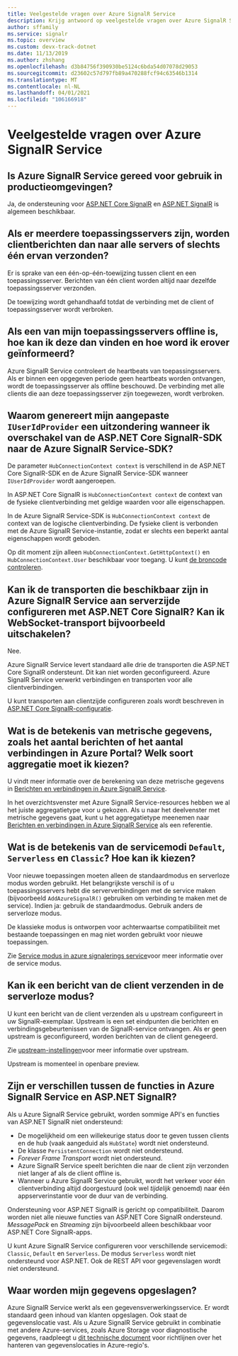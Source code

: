 ```yaml
---
title: Veelgestelde vragen over Azure SignalR Service
description: Krijg antwoord op veelgestelde vragen over Azure SignalR Service, waaronder probleemoplossing en typische gebruiksscenario's.
author: sffamily
ms.service: signalr
ms.topic: overview
ms.custom: devx-track-dotnet
ms.date: 11/13/2019
ms.author: zhshang
ms.openlocfilehash: d3b84756f390930be5124c6bda54d07078d29053
ms.sourcegitcommit: d23602c57d797fb89a470288fcf94c63546b1314
ms.translationtype: MT
ms.contentlocale: nl-NL
ms.lasthandoff: 04/01/2021
ms.locfileid: "106166918"
---
```

# <a name="azure-signalr-service-faq"></a>Veelgestelde vragen over Azure SignalR Service

## <a name="is-azure-signalr-service-ready-for-production-use"></a>Is Azure SignalR Service gereed voor gebruik in productieomgevingen?

Ja, de ondersteuning voor [ASP.NET Core SignalR](https://dotnet.microsoft.com/apps/aspnet/signalr) en [ASP.NET SignalR](/aspnet/signalr/overview/getting-started/introduction-to-signalr) is algemeen beschikbaar.

## <a name="when-there-are-multiple-application-servers-are-client-messages-sent-to-all-servers-or-just-one-of-them"></a>Als er meerdere toepassingsservers zijn, worden clientberichten dan naar alle servers of slechts één ervan verzonden?

Er is sprake van een één-op-één-toewijzing tussen client en een toepassingsserver. Berichten van één client worden altijd naar dezelfde toepassingsserver verzonden.

De toewijzing wordt gehandhaafd totdat de verbinding met de client of toepassingsserver wordt verbroken.

## <a name="if-one-of-my-application-servers-is-down-how-can-i-find-it-and-get-notified"></a>Als een van mijn toepassingsservers offline is, hoe kan ik deze dan vinden en hoe word ik erover geïnformeerd?

Azure SignalR Service controleert de heartbeats van toepassingsservers.
Als er binnen een opgegeven periode geen heartbeats worden ontvangen, wordt de toepassingsserver als offline beschouwd. De verbinding met alle clients die aan deze toepassingsserver zijn toegewezen, wordt verbroken.

## <a name="why-does-my-custom-iuseridprovider-throw-an-exception-when-im-switching-from-aspnet-core-signalr-sdk-to-azure-signalr-service-sdk"></a>Waarom genereert mijn aangepaste `IUserIdProvider` een uitzondering wanneer ik overschakel van de ASP.NET Core SignalR-SDK naar de Azure SignalR Service-SDK?

De parameter `HubConnectionContext context` is verschillend in de ASP.NET Core SignalR-SDK en de Azure SignalR Service-SDK wanneer `IUserIdProvider` wordt aangeroepen.

In ASP.NET Core SignalR is `HubConnectionContext context` de context van de fysieke clientverbinding met geldige waarden voor alle eigenschappen.

In de Azure SignalR Service-SDK is `HubConnectionContext context` de context van de logische clientverbinding. De fysieke client is verbonden met de Azure SignalR Service-instantie, zodat er slechts een beperkt aantal eigenschappen wordt geboden.

Op dit moment zijn alleen `HubConnectionContext.GetHttpContext()` en `HubConnectionContext.User` beschikbaar voor toegang.
U kunt [de broncode controleren](https://github.com/Azure/azure-signalr/blob/dev/src/Microsoft.Azure.SignalR/HubHost/ServiceHubConnectionContext.cs).

## <a name="can-i-configure-the-transports-available-in-azure-signalr-service-on-the-server-side-with-aspnet-core-signalr-for-example-can-i-disable-websocket-transport"></a>Kan ik de transporten die beschikbaar zijn in Azure SignalR Service aan serverzijde configureren met ASP.NET Core SignalR? Kan ik WebSocket-transport bijvoorbeeld uitschakelen?

Nee.

Azure SignalR Service levert standaard alle drie de transporten die ASP.NET Core SignalR ondersteunt. Dit kan niet worden geconfigureerd. Azure SignalR Service verwerkt verbindingen en transporten voor alle clientverbindingen.

U kunt transporten aan clientzijde configureren zoals wordt beschreven in [ASP.NET Core SignalR-configuratie](/aspnet/core/signalr/configuration#configure-allowed-transports-1).

## <a name="what-is-the-meaning-of-metrics-like-message-count-or-connection-count-shown-in-the-azure-portal-which-kind-of-aggregation-type-should-i-choose"></a>Wat is de betekenis van metrische gegevens, zoals het aantal berichten of het aantal verbindingen in Azure Portal? Welk soort aggregatie moet ik kiezen?

U vindt meer informatie over de berekening van deze metrische gegevens in [Berichten en verbindingen in Azure SignalR Service](signalr-concept-messages-and-connections.md).

In het overzichtsvenster met Azure SignalR Service-resources hebben we al het juiste aggregatietype voor u gekozen. Als u naar het deelvenster met metrische gegevens gaat, kunt u het aggregatietype meenemen naar [Berichten en verbindingen in Azure SignalR Service](../azure-monitor/essentials/metrics-supported.md#microsoftsignalrservicesignalr) als een referentie.

## <a name="what-is-the-meaning-of-the-default-serverless-and-classic-service-modes-how-can-i-choose"></a>Wat is de betekenis van de servicemodi `Default`, `Serverless` en `Classic`? Hoe kan ik kiezen?

Voor nieuwe toepassingen moeten alleen de standaardmodus en serverloze modus worden gebruikt. Het belangrijkste verschil is of u toepassingsservers hebt die serververbindingen met de service maken (bijvoorbeeld `AddAzureSignalR()` gebruiken om verbinding te maken met de service). Indien ja: gebruik de standaardmodus. Gebruik anders de serverloze modus.

De klassieke modus is ontworpen voor achterwaartse compatibiliteit met bestaande toepassingen en mag niet worden gebruikt voor nieuwe toepassingen.

Zie [Service modus in azure signalerings service](concept-service-mode.md)voor meer informatie over de service modus.

## <a name="can-i-send-message-from-client-in-serverless-mode"></a>Kan ik een bericht van de client verzenden in de serverloze modus?

U kunt een bericht van de client verzenden als u upstream configureert in uw SignalR-exemplaar. Upstream is een set eindpunten die berichten en verbindingsgebeurtenissen van de SignalR-service ontvangen. Als er geen upstream is geconfigureerd, worden berichten van de client genegeerd.

Zie [upstream-instellingen](concept-upstream.md)voor meer informatie over upstream.

Upstream is momenteel in openbare preview.

## <a name="are-there-any-feature-differences-in-using-azure-signalr-service-with-aspnet-signalr"></a>Zijn er verschillen tussen de functies in Azure SignalR Service en ASP.NET SignalR?

Als u Azure SignalR Service gebruikt, worden sommige API's en functies van ASP.NET SignalR niet ondersteund:
- De mogelijkheid om een willekeurige status door te geven tussen clients en de hub (vaak aangeduid als `HubState`) wordt niet ondersteund.
- De klasse `PersistentConnection` wordt niet ondersteund.
- *Forever Frame Transport* wordt niet ondersteund.
- Azure SignalR Service speelt berichten die naar de client zijn verzonden niet langer af als de client offline is.
- Wanneer u Azure SignalR Service gebruikt, wordt het verkeer voor één clientverbinding altijd doorgestuurd (ook wel *tijdelijk* genoemd) naar één appserverinstantie voor de duur van de verbinding.

Ondersteuning voor ASP.NET SignalR is gericht op compatibiliteit. Daarom worden niet alle nieuwe functies van ASP.NET Core SignalR ondersteund. *MessagePack* en *Streaming* zijn bijvoorbeeld alleen beschikbaar voor ASP.NET Core SignalR-apps.

U kunt Azure SignalR Service configureren voor verschillende servicemodi: `Classic`, `Default` en `Serverless`. De modus `Serverless` wordt niet ondersteund voor ASP.NET. Ook de REST API voor gegevenslagen wordt niet ondersteund.

## <a name="where-does-my-data-reside"></a>Waar worden mijn gegevens opgeslagen?

Azure SignalR Service werkt als een gegevensverwerkingsservice. Er wordt standaard geen inhoud van klanten opgeslagen. Ook staat de gegevenslocatie vast. Als u Azure SignalR Service gebruikt in combinatie met andere Azure-services, zoals Azure Storage voor diagnostische gegevens, raadpleegt u [dit technische document](https://azure.microsoft.com/resources/achieving-compliant-data-residency-and-security-with-azure/) voor richtlijnen over het hanteren van gegevenslocaties in Azure-regio's.
